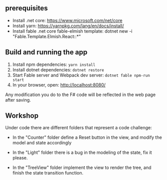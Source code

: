 ## prerequisites

- Install .net core: https://www.microsoft.com/net/core
- Install yarn: https://yarnpkg.com/lang/en/docs/install/
- Install fable .net core fable-elmish template: dotnet new -i "Fable.Template.Elmish.React::*"

## Build and running the app

1. Install npm dependencies: `yarn install`
2. Install dotnet dependencies: `dotnet restore`
3. Start Fable server and Webpack dev server: `dotnet fable npm-run start`
4. In your browser, open: [http://localhost:8080/](http://localhost:8080/)

Any modification you do to the F# code will be reflected in the web page after saving.


## Workshop

Under code there are different folders that represent a code challenge:

- In the "Counter" folder define a Reset button in the view, and modify the model and state
  accordingly

-  In the "Light" folder there is a bug in the modeling of the state, fix it please.

- In the "TreeView" folder implement the view to render the tree, and finish the state 
  transition function.
